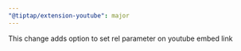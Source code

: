 ```yaml
---
"@tiptap/extension-youtube": major
---
```


This change adds option to set rel parameter on youtube embed link
